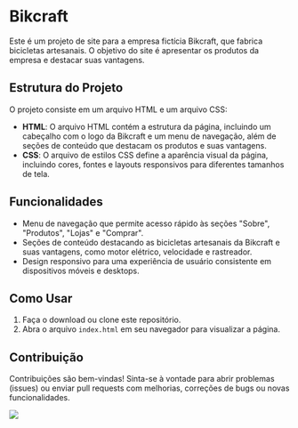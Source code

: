 # Bikcraft

Este é um projeto de site para a empresa fictícia Bikcraft, que fabrica bicicletas artesanais. O objetivo do site é apresentar os produtos da empresa e destacar suas vantagens.

## Estrutura do Projeto

O projeto consiste em um arquivo HTML e um arquivo CSS:

- **HTML**: O arquivo HTML contém a estrutura da página, incluindo um cabeçalho com o logo da Bikcraft e um menu de navegação, além de seções de conteúdo que destacam os produtos e suas vantagens.
- **CSS**: O arquivo de estilos CSS define a aparência visual da página, incluindo cores, fontes e layouts responsivos para diferentes tamanhos de tela.

## Funcionalidades

- Menu de navegação que permite acesso rápido às seções "Sobre", "Produtos", "Lojas" e "Comprar".
- Seções de conteúdo destacando as bicicletas artesanais da Bikcraft e suas vantagens, como motor elétrico, velocidade e rastreador.
- Design responsivo para uma experiência de usuário consistente em dispositivos móveis e desktops.

## Como Usar

1. Faça o download ou clone este repositório.
2. Abra o arquivo `index.html` em seu navegador para visualizar a página.

## Contribuição

Contribuições são bem-vindas! Sinta-se à vontade para abrir problemas (issues) ou enviar pull requests com melhorias, correções de bugs ou novas funcionalidades.

<div aling="center">
  <a href="https://tbrunok.github.io/posicionamento-exercicio-bikcraft/">
    <img src="https://github.com/TbrunoK/bikcraft/blob/main/assets/img/Finished.png?raw=true"/>
  </a>
</div>

